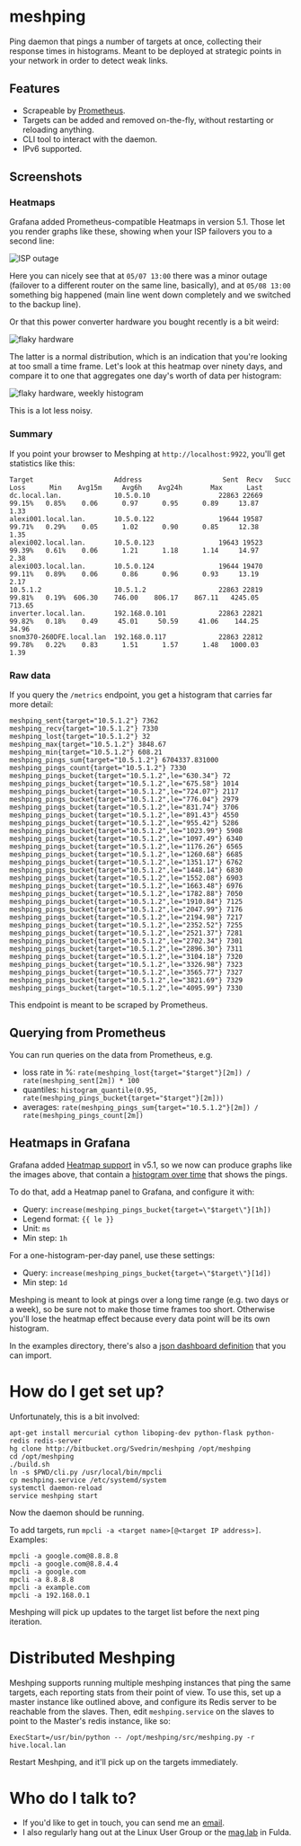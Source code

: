 # meshping #

Ping daemon that pings a number of targets at once, collecting their response times in histograms. Meant to be deployed at strategic points in your network in order to detect weak links.

## Features

* Scrapeable by [Prometheus](prometheus.io).
* Targets can be added and removed on-the-fly, without restarting or reloading anything.
* CLI tool to interact with the daemon.
* IPv6 supported.

## Screenshots

### Heatmaps

Grafana added Prometheus-compatible Heatmaps in version 5.1. Those let you render graphs like these, showing when your ISP failovers you to a second line:

![ISP outage](examples/heatmap.png)

Here you can nicely see that at `05/07 13:00` there was a minor outage (failover to a different router on the same line, basically), and at
`05/08 13:00` something big happened (main line went down completely and we switched to the backup line).

Or that this power converter hardware you bought recently is a bit weird:

![flaky hardware](examples/heatmap2.png)

The latter is a normal distribution, which is an indication that you're looking at too small a time frame. Let's look at this heatmap over
ninety days, and compare it to one that aggregates one day's worth of data per histogram:

![flaky hardware, weekly histogram](examples/heatmap3.png)

This is a lot less noisy.

### Summary

If you point your browser to Meshping at `http://localhost:9922`, you'll get statistics like this:

```
Target                    Address                    Sent  Recv   Succ    Loss      Min    Avg15m     Avg6h    Avg24h       Max      Last
dc.local.lan.             10.5.0.10                 22863 22669  99.15%   0.85%    0.06      0.97      0.95      0.89     13.87      1.33
alexi001.local.lan.       10.5.0.122                19644 19587  99.71%   0.29%    0.05      1.02      0.90      0.85     12.38      1.35
alexi002.local.lan.       10.5.0.123                19643 19523  99.39%   0.61%    0.06      1.21      1.18      1.14     14.97      2.38
alexi003.local.lan.       10.5.0.124                19644 19470  99.11%   0.89%    0.06      0.86      0.96      0.93     13.19      2.17
10.5.1.2                  10.5.1.2                  22863 22819  99.81%   0.19%  606.30    746.00    806.17    867.11   4245.05    713.65
inverter.local.lan.       192.168.0.101             22863 22821  99.82%   0.18%    0.49     45.01     50.59     41.06    144.25     34.96
snom370-260DFE.local.lan  192.168.0.117             22863 22812  99.78%   0.22%    0.83      1.51      1.57      1.48   1000.03      1.39
```

### Raw data

If you query the `/metrics` endpoint, you get a histogram that carries far more detail:

```
meshping_sent{target="10.5.1.2"} 7362
meshping_recv{target="10.5.1.2"} 7330
meshping_lost{target="10.5.1.2"} 32
meshping_max{target="10.5.1.2"} 3848.67
meshping_min{target="10.5.1.2"} 608.21
meshping_pings_sum{target="10.5.1.2"} 6704337.831000
meshping_pings_count{target="10.5.1.2"} 7330
meshping_pings_bucket{target="10.5.1.2",le="630.34"} 72
meshping_pings_bucket{target="10.5.1.2",le="675.58"} 1014
meshping_pings_bucket{target="10.5.1.2",le="724.07"} 2117
meshping_pings_bucket{target="10.5.1.2",le="776.04"} 2979
meshping_pings_bucket{target="10.5.1.2",le="831.74"} 3706
meshping_pings_bucket{target="10.5.1.2",le="891.43"} 4550
meshping_pings_bucket{target="10.5.1.2",le="955.42"} 5286
meshping_pings_bucket{target="10.5.1.2",le="1023.99"} 5908
meshping_pings_bucket{target="10.5.1.2",le="1097.49"} 6340
meshping_pings_bucket{target="10.5.1.2",le="1176.26"} 6565
meshping_pings_bucket{target="10.5.1.2",le="1260.68"} 6685
meshping_pings_bucket{target="10.5.1.2",le="1351.17"} 6762
meshping_pings_bucket{target="10.5.1.2",le="1448.14"} 6830
meshping_pings_bucket{target="10.5.1.2",le="1552.08"} 6903
meshping_pings_bucket{target="10.5.1.2",le="1663.48"} 6976
meshping_pings_bucket{target="10.5.1.2",le="1782.88"} 7050
meshping_pings_bucket{target="10.5.1.2",le="1910.84"} 7125
meshping_pings_bucket{target="10.5.1.2",le="2047.99"} 7176
meshping_pings_bucket{target="10.5.1.2",le="2194.98"} 7217
meshping_pings_bucket{target="10.5.1.2",le="2352.52"} 7255
meshping_pings_bucket{target="10.5.1.2",le="2521.37"} 7281
meshping_pings_bucket{target="10.5.1.2",le="2702.34"} 7301
meshping_pings_bucket{target="10.5.1.2",le="2896.30"} 7311
meshping_pings_bucket{target="10.5.1.2",le="3104.18"} 7320
meshping_pings_bucket{target="10.5.1.2",le="3326.98"} 7323
meshping_pings_bucket{target="10.5.1.2",le="3565.77"} 7327
meshping_pings_bucket{target="10.5.1.2",le="3821.69"} 7329
meshping_pings_bucket{target="10.5.1.2",le="4095.99"} 7330
```

This endpoint is meant to be scraped by Prometheus.

## Querying from Prometheus

You can run queries on the data from Prometheus, e.g.

 * loss rate in %: `rate(meshping_lost{target="$target"}[2m]) / rate(meshping_sent[2m]) * 100`
 * quantiles: `histogram_quantile(0.95, rate(meshping_pings_bucket{target="$target"}[2m]))`
 * averages: `rate(meshping_pings_sum{target="10.5.1.2"}[2m]) / rate(meshping_pings_count[2m])`

## Heatmaps in Grafana

Grafana added [Heatmap support](https://github.com/grafana/grafana/issues/10009) in v5.1, so we now can produce graphs like the images above,
that contain a [histogram over time](http://docs.grafana.org/img/docs/v43/heatmap_histogram_over_time.png) that shows the pings.

To do that, add a Heatmap panel to Grafana, and configure it with:

* Query: `increase(meshping_pings_bucket{target=\"$target\"}[1h])`
* Legend format: `{{ le }}`
* Unit: `ms`
* Min step: `1h`

For a one-histogram-per-day panel, use these settings:

* Query: `increase(meshping_pings_bucket{target=\"$target\"}[1d])`
* Min step: `1d`


Meshping is meant to look at pings over a long time range (e.g. two days or a week), so be sure not to make those time frames too short.
Otherwise you'll lose the heatmap effect because every data point will be its own histogram.

In the examples directory, there's also a [json dashboard definition](examples/grafana.json) that you can import.


# How do I get set up?

Unfortunately, this is a bit involved:

```
apt-get install mercurial cython liboping-dev python-flask python-redis redis-server
hg clone http://bitbucket.org/Svedrin/meshping /opt/meshping
cd /opt/meshping
./build.sh
ln -s $PWD/cli.py /usr/local/bin/mpcli
cp meshping.service /etc/systemd/system
systemctl daemon-reload
service meshping start
```

Now the daemon should be running.

To add targets, run `mpcli -a <target name>[@<target IP address>]`. Examples:

```
mpcli -a google.com@8.8.8.8
mpcli -a google.com@8.8.4.4
mpcli -a google.com
mpcli -a 8.8.8.8
mpcli -a example.com
mpcli -a 192.168.0.1
```

Meshping will pick up updates to the target list before the next ping iteration.


# Distributed Meshping

Meshping supports running multiple meshping instances that ping the same targets, each reporting stats from their
point of view. To use this, set up a master instance like outlined above, and configure its Redis server to be reachable
from the slaves. Then, edit `meshping.service` on the slaves to point to the Master's redis instance, like so:

```
ExecStart=/usr/bin/python -- /opt/meshping/src/meshping.py -r hive.local.lan
```

Restart Meshping, and it'll pick up on the targets immediately.


# Who do I talk to?

* If you'd like to get in touch, you can send me an [email](mailto:i.am@svedr.in).
* I also regularly hang out at the Linux User Group or the [mag.lab](http://mag.lab.sh) in Fulda.
